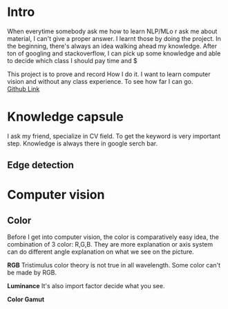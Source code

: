 # Intro
When everytime somebody ask me how to learn NLP/MLo r ask me about material, I can't give a proper answer. I learnt those by doing the project. In the beginning, there's always an idea walking ahead my knowledge. After ton of googling and stackoverflow, I can pick up some knowledge and able to decide which class I should pay time and $

This project is to prove and record How I do it. I want to learn computer vision and without any class experience. To see how far I can go.  
[Github Link](https://github.com/ChesterHsieh/pySteak)

# Knowledge capsule 
I ask my friend, specialize in CV field. To get the keyword is very important step. Knowledge is always there in google serch bar. 
## Edge detection
# Computer vision
## Color
Before I get into computer vision, the color is comparatively easy idea, the combination of 3 color: R,G,B. They are more explanation or axis system can do different angle explanation on what we see on the picture. 

**RGB** Tristimulus color theory is not true in all wavelength. Some color can't be made by RGB.

**Luminance** It's also import factor decide what you see.

**Color Gamut** 


<!--stackedit_data:
eyJoaXN0b3J5IjpbLTE5MDI3MDMwMTQsMTUzOTc3NzIyNiwxMz
E3MjE4MjA0LDE2NDEyODM2MDMsMTgxMjcxMjk3MSwtMTg1MDEx
ODk0NSw1MTQ4MDMzMzddfQ==
-->